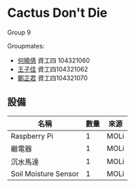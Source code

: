 # Cactus Don't Die
Group 9

Groupmates:
+ [何曉倩](https://github.com/Dorothy0405) 資工四 104321060
+ [王子佳](https://github.com/ivan922114) 資工四104321062
+ [鄭芷君](https://github.com/paperelmo) 資工四104321070
## 設備
| 名稱 | 數量 | 來源 |
| --- | --- | --- |
| Raspberry Pi | 1 | MOLi |
| 繼電器 | 1 | MOLi |
| 沉水馬達 | 1 | MOLi |
| Soil Moisture Sensor | 1 | MOLi |

